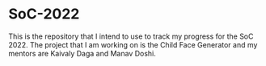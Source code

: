 # SoC-2022

This is the repository that I intend to use to track my progress for the SoC 2022. The project that I am working on is the Child Face Generator and my mentors are Kaivaly Daga and Manav Doshi. 
